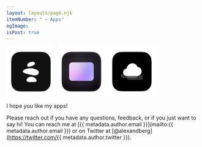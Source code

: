 ```yaml
---
layout: layouts/page.njk
itemNumber: " — Apps"
ogImage:
isPost: true
---
```


<a href="/{{ pages.apps.path }}balance" id="balance"><img src="/img/apps/balance/icon.png" alt="Balance app icon" width=128 height=128 /></a>
<a href="/{{ pages.apps.path }}tiny-softbox" id="tiny-softbox"><img src="/img/apps/tiny-softbox/icon.png" alt="Tiny Softbox app icon" width=128 height=128 /></a>
<a href="/{{ pages.apps.path }}tiny-weather" id="tiny-weather"><img src="/img/apps/tiny-weather/icon.png" alt="Tiny Weather app icon" width=128 height=128 /></a>

I hope you like my apps!

Please reach out if you have any questions, feedback, or if you just want to say hi! You can reach me at [{{ metadata.author.email }}](mailto:{{ metadata.author.email }}) or on Twitter at [@alexandberg](https://twitter.com/{{ metadata.author.twitter }}).
